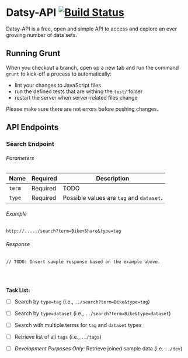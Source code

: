Datsy-API [![Build Status](https://travis-ci.org/Datsy/datsy-api.png?branch=master)](https://travis-ci.org/Datsy/datsy-api)
=============

Datsy-API is a free, open and simple API to access and explore an ever growing
number of data sets.

Running Grunt
-------

When you checkout a branch, open up a new tab and run the command `grunt` to
kick-off a process to automatically:
* lint your changes to JavaScript files
* run the defined tests that are withing the `test/` folder
* restart the server when server-related files change

Please make sure there are not errors before pushing changes.


API Endpoints
-------

### Search Endpoint

###### Parameters
| Name     | Required    | Description                                    |
| -------- | ----------- | ---------------------------------------------- |
| `term`   | Required    | TODO                                           |
| `type`   | Required    | Possible values are `tag` and `dataset`.       |


###### Example
```
http://...../search?term=Bike+Share&type=tag
```

###### Response
```
// TODO: Insert sample response based on the example above.
```
<br />
<br />

**Task List:**
- [ ] Search by `type=tag` (i.e., `../search?term=Bike&type=tag`)
- [ ] Search by `type=dataset` (i.e., `../search?term=Bike&type=dataset`)
- [ ] Search with multiple terms for `tag` and `dataset` types
- [ ] Retrieve list of all `tags` (i.e., `../tags`)
- [ ] *Development Purposes Only:* Retrieve joined sample data (i.e. `../dev`)

